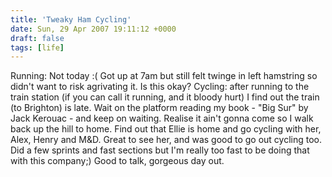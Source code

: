 ```yaml
---
title: 'Tweaky Ham Cycling'
date: Sun, 29 Apr 2007 19:11:12 +0000
draft: false
tags: [life]
---
```


Running: Not today :( Got up at 7am but still felt twinge in left hamstring so didn't want to risk agrivating it. Is this okay? Cycling: after running to the train station (if you can call it running, and it bloody hurt) I find out the train (to Brighton) is late. Wait on the platform reading my book - "Big Sur" by Jack Kerouac - and keep on waiting. Realise it ain't gonna come so I walk back up the hill to home. Find out that Ellie is home and go cycling with her, Alex, Henry and M&D. Great to see her, and was good to go out cycling too. Did a few sprints and fast sections but I'm really too fast to be doing that with this company;) Good to talk, gorgeous day out.